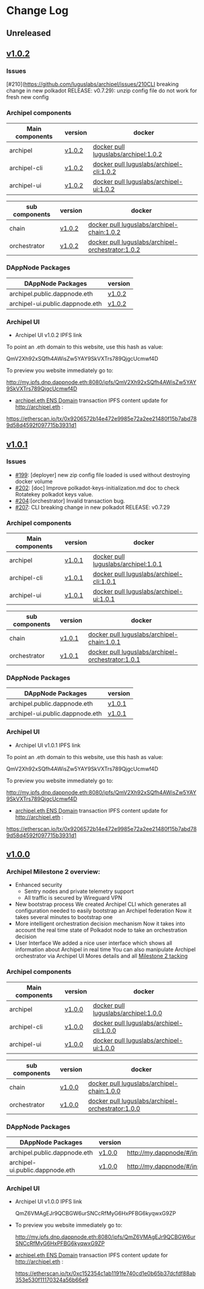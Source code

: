 # Change Log

## Unreleased

<!--New features/improvements/fixes go here-->

## [v1.0.2](https://github.com/luguslabs/archipel/releases/tag/v1.0.2)

### Issues

[#210](https://github.com/luguslabs/archipel/issues/210CLI breaking change in new polkadot RELEASE: v0.7.29): unzip config file do not work for fresh new config

### Archipel components
Main components | version | docker |
-------------------------|-----------|-----------|
archipel | [v1.0.2](https://github.com/luguslabs/archipel/tree/v1.0.2/deployer/archipel) |[docker pull luguslabs/archipel:1.0.2](https://hub.docker.com/layers/luguslabs/archipel/1.0.2/images/sha256-5ac1502bbf6c7e29c7838a7b5fb1d7cbae5743897dcf4179817c49a021e0287e?context=repo)|
archipel-cli | [v1.0.2](https://github.com/luguslabs/archipel/tree/v1.0.2/cli) |[docker pull luguslabs/archipel-cli:1.0.2](https://hub.docker.com/layers/luguslabs/archipel-cli/1.0.2/images/sha256-9c280399f88c479bb3b6c6ec40562e05620649dfaa1cca1406a7bdf84bcaccda?context=repo)|
archipel-ui | [v1.0.2](https://github.com/luguslabs/archipel/tree/v1.0.2/ui) | [docker pull luguslabs/archipel-ui:1.0.2](https://hub.docker.com/layers/luguslabs/archipel-ui/1.0.2/images/sha256-141e6ab4cd0da600445ed92f60606f0019a63d39450c1754eebcbe6226ccdab4?context=repo)|

sub components | version | docker |
-----------------------|-----------| --------- |
chain | [v1.0.2](https://github.com/luguslabs/archipel/tree/v1.0.2/chain) |[docker pull luguslabs/archipel-chain:1.0.2](https://hub.docker.com/layers/luguslabs/archipel-chain/1.0.2/images/sha256-ae156cf42ef8367bc0347d4f16df14044339a1641752c386fe74557d6d8f9a2b?context=repo)
orchestrator | [v1.0.2](https://github.com/luguslabs/archipel/tree/v1.0.2/orchestrator) |[docker pull luguslabs/archipel-orchestrator:1.0.2](https://hub.docker.com/layers/luguslabs/archipel-orchestrator/1.0.2/images/sha256-0897d85ee265c48cedccfaa96068d31e1772305fcb72fee66b0f4baecab2c13a?context=repo)|

### DAppNode Packages

DAppNode Packages | version |
------------------|---------|
archipel.public.dappnode.eth|[v1.0.2](https://github.com/luguslabs/DAppNodePackage-archipel/releases/tag/v1.0.2)|
archipel-ui.public.dappnode.eth|[v1.0.2](https://github.com/luguslabs/DAppNodePackage-archipel-ui/releases/tag/v1.0.2)|

### Archipel UI

 - Archipel UI v1.0.2 IPFS link 

To point an .eth domain to this website, use this hash as value:

   QmV2Xh92xSQfh4AWisZw5YAY9SkVXTrs789QjgcUcmwf4D

To preview you website immediately go to:

   http://my.ipfs.dnp.dappnode.eth:8080/ipfs/QmV2Xh92xSQfh4AWisZw5YAY9SkVXTrs789QjgcUcmwf4D

- [archipel.eth ENS Domain](https://app.ens.domains/name/archipel.eth) transaction IPFS content update for http://archipel.eth : 

https://etherscan.io/tx/0x9206572b14e472e9985e72a2ee21480f15b7abd789d58d4592f097715b3931d1





## [v1.0.1](https://github.com/luguslabs/archipel/releases/tag/v1.0.1)

### Issues

- [#199](https://github.com/luguslabs/archipel/issues/199): [deployer] new zip config file loaded is used without destroying docker volume
- [#202](https://github.com/luguslabs/archipel/issues/202): [doc] Improve polkadot-keys-initialization.md  doc to check Rotatekey polkadot keys value.
- [#204](https://github.com/luguslabs/archipel/issues/204):[orchestrator] Invalid transaction bug.
- [#207](https://github.com/luguslabs/archipel/issues/207): CLI breaking change in new polkadot RELEASE: v0.7.29

### Archipel components
Main components | version | docker |
-------------------------|-----------|-----------|
archipel | [v1.0.1](https://github.com/luguslabs/archipel/tree/v1.0.1/deployer/archipel) |[docker pull luguslabs/archipel:1.0.1](https://hub.docker.com/layers/luguslabs/archipel/1.0.1/images/sha256-84ca11aa955587a1a8f966bd493f8d639ddbfbc32c01827017152e3750bddb74?context=repo)|
archipel-cli | [v1.0.1](https://github.com/luguslabs/archipel/tree/v1.0.1/cli) |[docker pull luguslabs/archipel-cli:1.0.1](https://hub.docker.com/layers/luguslabs/archipel-cli/1.0.1/images/sha256-5fc03fd2df6c780d2c1c8ee5109c3b18e56b9e0b5fb223887e16470d20776ddb?context=repo)|
archipel-ui | [v1.0.1](https://github.com/luguslabs/archipel/tree/v1.0.1/ui) | [docker pull luguslabs/archipel-ui:1.0.1](https://hub.docker.com/layers/luguslabs/archipel-ui/1.0.1/images/sha256-141e6ab4cd0da600445ed92f60606f0019a63d39450c1754eebcbe6226ccdab4?context=repo)|

sub components | version | docker |
-----------------------|-----------| --------- |
chain | [v1.0.1](https://github.com/luguslabs/archipel/tree/v1.0.1/chain) |[docker pull luguslabs/archipel-chain:1.0.1](https://hub.docker.com/layers/luguslabs/archipel-chain/1.0.1/images/sha256-ae156cf42ef8367bc0347d4f16df14044339a1641752c386fe74557d6d8f9a2b?context=repo)
orchestrator | [v1.0.1](https://github.com/luguslabs/archipel/tree/v1.0.1/orchestrator) |[docker pull luguslabs/archipel-orchestrator:1.0.1](https://hub.docker.com/layers/luguslabs/archipel-orchestrator/1.0.1/images/sha256-73c7163d8f6414bdcec7578e510377ac599c80e5ac7ad67eb1168f75c55b274a?context=repo)|

### DAppNode Packages

DAppNode Packages | version |
------------------|---------|
archipel.public.dappnode.eth|[v1.0.1](https://github.com/luguslabs/DAppNodePackage-archipel/releases/tag/v1.0.1)|
archipel-ui.public.dappnode.eth|[v1.0.1](https://github.com/luguslabs/DAppNodePackage-archipel-ui/releases/tag/v1.0.1)|

### Archipel UI
 - Archipel UI v1.0.1 IPFS link 

To point an .eth domain to this website, use this hash as value:

   QmV2Xh92xSQfh4AWisZw5YAY9SkVXTrs789QjgcUcmwf4D

To preview you website immediately go to:

   http://my.ipfs.dnp.dappnode.eth:8080/ipfs/QmV2Xh92xSQfh4AWisZw5YAY9SkVXTrs789QjgcUcmwf4D

- [archipel.eth ENS Domain](https://app.ens.domains/name/archipel.eth) transaction IPFS content update for http://archipel.eth : 

https://etherscan.io/tx/0x9206572b14e472e9985e72a2ee21480f15b7abd789d58d4592f097715b3931d1


## [v1.0.0](https://github.com/luguslabs/archipel/releases/tag/v1.0.0)

### Archipel Milestone 2 overview:
- Enhanced security
  - Sentry nodes and private telemetry support
  - All traffic is secured by Wireguard VPN
- New bootstrap process
We created Archipel CLI which generates all configuration needed to easily bootstrap an Archipel federation
Now it takes several minutes to bootstrap one
- More intelligent orchestration decision mechanism
Now it takes into account the real time state of Polkadot node to take an orchestration decision
- User Interface
We added a nice user interface which shows all information about Archipel in real time
You can also manipulate Archipel orchestrator via Archipel UI
Mores details and all [Milestone 2 tacking](https://github.com/luguslabs/archipel/milestone/1?closed=1)

### Archipel components
Main components | version | docker |
-------------------------|-----------|-----------|
archipel | [v1.0.0](https://github.com/luguslabs/archipel/tree/v1.0.0/deployer/archipel) |[docker pull luguslabs/archipel:1.0.0](https://hub.docker.com/layers/luguslabs/archipel/1.0.0/images/sha256-2265ac4d9692b7000ca364adc6d43db99182c731da77bef770826076f167a187?context=explore)|
archipel-cli | [v1.0.0](https://github.com/luguslabs/archipel/tree/v1.0.0/cli) |[docker pull luguslabs/archipel-cli:1.0.0](https://hub.docker.com/layers/luguslabs/archipel-cli/1.0.0/images/sha256-365f07b50de5d5ac9a2460fc0bacce0b1cb87f44c2bb522fd1db63e6acbac1fc?context=explore)|
archipel-ui | [v1.0.0](https://github.com/luguslabs/archipel/tree/v1.0.0/ui) | [docker pull luguslabs/archipel-ui:1.0.0](https://hub.docker.com/layers/luguslabs/archipel-ui/1.0.0/images/sha256-a9ac15a473e7ee95fe90df41f9fa7ddcc567913fa9c40a40d0469e21a5eba648?context=explore)|

sub components | version | docker |
-----------------------|-----------| --------- |
chain | [v1.0.0](https://github.com/luguslabs/archipel/tree/v1.0.0/chain) |[docker pull luguslabs/archipel-chain:1.0.0](https://hub.docker.com/layers/luguslabs/archipel-chain/1.0.0/images/sha256-6f5db705fa565e6e57e5e15bc8ad74b0e0076880cbe6d5cd7642389f2a4339e8?context=explore)
orchestrator | [v1.0.0](https://github.com/luguslabs/archipel/tree/v1.0.0/orchestrator) |[docker pull luguslabs/archipel-orchestrator:1.0.0](https://hub.docker.com/layers/luguslabs/archipel-orchestrator/1.0.0/images/sha256-a1db5148b1439bd8647b9fb981866e04f2ac6f307e25642c713b450a841287b3?context=explore)|

### DAppNode Packages

DAppNode Packages | version | link |
-----------------------------|------------|------|
archipel.public.dappnode.eth|[v1.0.0](https://github.com/luguslabs/DAppNodePackage-archipel/releases/tag/v1.0.0)|http://my.dappnode/#/installer/%2Fipfs%2FQmXvCAAtrA9uBoarW6srVy3RWNo7insxXYKcomjEP19Cgf|
archipel-ui.public.dappnode.eth|[v1.0.0](https://github.com/luguslabs/DAppNodePackage-archipel-ui/releases/tag/v1.0.0)|http://my.dappnode/#/installer/%2Fipfs%2FQmXo7KtDytsjLuP7iwX4ocWX8s8aXk5hcSPRPB3ivrsMHL|

### Archipel UI
 - Archipel UI v1.0.0 IPFS link 

   QmZ6VMAgEJr9QCBGW6urSNCcRfMyG6HxPFBG6kyqwxG9ZP

- To preview you website immediately go to:

   http://my.ipfs.dnp.dappnode.eth:8080/ipfs/QmZ6VMAgEJr9QCBGW6urSNCcRfMyG6HxPFBG6kyqwxG9ZP

- [archipel.eth ENS Domain](https://app.ens.domains/name/archipel.eth) transaction IPFS content update for http://archipel.eth : 

   https://etherscan.io/tx/0xc152354c1ab1191fe740cd1e0b65b37dcfdf88ab353e530f11170324a56b66e9

